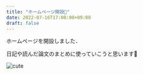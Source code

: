 ```yaml
---
title: "ホームページ開設🎉"
date: 2022-07-16T17:00:00+09:00
draft: false
---
```


ホームページを開設しました．

日記や読んだ論文のまとめに使っていこうと思います🤗

![cute](/pretty.jpg)
 
